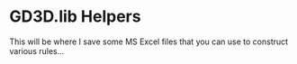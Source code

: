 # GD3D.lib Helpers
This will be where I save some MS Excel files that you can use to construct various rules... 
